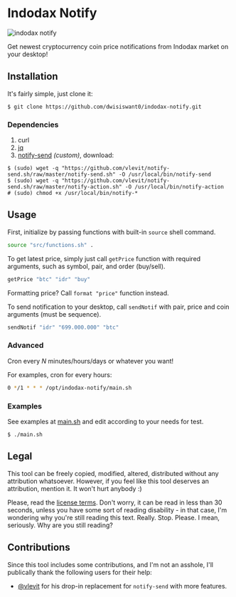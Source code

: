 # Indodax Notify

![indodax notify](https://user-images.githubusercontent.com/25837540/110147415-380dc300-7e0e-11eb-98b1-2c769b95e464.png)

Get newest cryptocurrency coin price notifications from Indodax market on your desktop!

## Installation

It's fairly simple, just clone it:

```console
$ git clone https://github.com/dwisiswant0/indodax-notify.git
```

### Dependencies

1. curl
2. [jq](https://stedolan.github.io/jq/download/)
2. [notify-send](https://github.com/vlevit/notify-send.sh) _(custom)_, download:

```console
$ (sudo) wget -q "https://github.com/vlevit/notify-send.sh/raw/master/notify-send.sh" -O /usr/local/bin/notify-send
$ (sudo) wget -q "https://github.com/vlevit/notify-send.sh/raw/master/notify-action.sh" -O /usr/local/bin/notify-action
# (sudo) chmod +x /usr/local/bin/notify-*
```

## Usage

First, initialize by passing functions with built-in `source` shell command.

```bash
source "src/functions.sh" .
```

To get latest price, simply just call `getPrice` function with required arguments, such as symbol, pair, and order (buy/sell).

```bash
getPrice "btc" "idr" "buy"
```

Formatting price? Call `format "price"` function instead.

To send notification to your desktop, call `sendNotif` with pair, price and coin arguments (must be sequence).

```bash
sendNotif "idr" "699.000.000" "btc"
```

### Advanced

Cron every _N_ minutes/hours/days or whatever you want!

For examples, cron for every hours:

```bash
0 */1 * * * /opt/indodax-notify/main.sh
```

### Examples

See examples at [main.sh](https://github.com/dwisiswant0/indodax-notify/blob/master/main.sh) and edit according to your needs for test.

```console
$ ./main.sh
```

## Legal

This tool can be freely copied, modified, altered, distributed without any attribution whatsoever. However, if you feel like this tool deserves an attribution, mention it. It won't hurt anybody :)

Please, read the [license terms](https://github.com/dwisiswant0/indodax-notify/blob/master/LICENSE). Don't worry, it can be read in less than 30 seconds, unless you have some sort of reading disability - in that case, I'm wondering why you're still reading this text. Really. Stop. Please. I mean, seriously. Why are you still reading?

## Contributions

Since this tool includes some contributions, and I'm not an asshole, I'll publically thank the following users for their help:

- [@vlevit](https://github.com/vlevit) for his drop-in replacement for `notify-send` with more features.